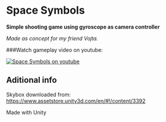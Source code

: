 # Space Symbols
**Simple shooting game using gyroscope as camera controller**

*Made as concept for my friend Vojta.*

###Watch gameplay video on youtube:

[![Space Symbols on youtube](https://img.youtube.com/vi/2Lo4uI1hWC4/0.jpg)](https://www.youtube.com/watch?v=2Lo4uI1hWC4)

## Aditional info
Skybox downloaded from: https://www.assetstore.unity3d.com/en/#!/content/3392

Made with Unity
